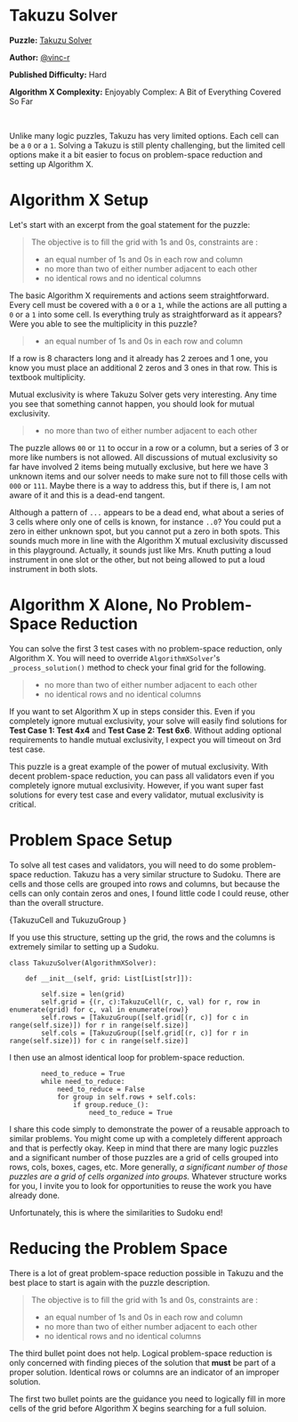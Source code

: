 # Takuzu Solver

__Puzzle:__ [Takuzu Solver](https://www.codingame.com/training/hard/takuzu-solver)

__Author:__ [@vinc-r](https://www.codingame.com/profile/fb82e6cef7c3f73e81256761a6cac2043494314)

__Published Difficulty:__ Hard

__Algorithm X Complexity:__ Enjoyably Complex: A Bit of Everything Covered So Far

<BR>

Unlike many logic puzzles, Takuzu has very limited options. Each cell can be a `0` or a `1`. Solving a Takuzu is still plenty challenging, but the limited cell options make it a bit easier to focus on problem-space reduction and setting up Algorithm X.

# Algorithm X Setup

Let's start with an excerpt from the goal statement for the puzzle:

>The objective is to fill the grid with 1s and 0s, constraints are :
> - an equal number of 1s and 0s in each row and column
> - no more than two of either number adjacent to each other
> - no identical rows and no identical columns

The basic Algorithm X requirements and actions seem straightforward. Every cell must be covered with a `0` or a `1`, while the actions are all putting a `0` or a `1` into some cell. Is everything truly as straightforward as it appears? Were you able to see the multiplicity in this puzzle?

>- an equal number of 1s and 0s in each row and column

If a row is 8 characters long and it already has 2 zeroes and 1 one, you know you must place an additional 2 zeros and 3 ones in that row. This is textbook multiplicity.

Mutual exclusivity is where Takuzu Solver gets very interesting. Any time you see that something cannot happen, you should look for mutual exclusivity.

> - no more than two of either number adjacent to each other

The puzzle allows `00` or `11` to occur in a row or a column, but a series of 3 or more like numbers is not allowed. All discussions of mutual exclusivity so far have involved 2 items being mutually exclusive, but here we have 3 unknown items and our solver needs to make sure not to fill those cells with `000` or `111`. Maybe there is a way to address this, but if there is, I am not aware of it and this is a dead-end tangent.

Although a pattern of `...` appears to be a dead end, what about a series of 3 cells where only one of cells is known, for instance `..0`? You could put a zero in either unknown spot, but you cannot put a zero in both spots. This sounds much more in line with the Algorithm X mutual exclusivity discussed in this playground. Actually, it sounds just like Mrs. Knuth putting a loud instrument in one slot or the other, but not being allowed to put a loud instrument in both slots.

# Algorithm X Alone, No Problem-Space Reduction

You can solve the first 3 test cases with no problem-space reduction, only Algorithm X. You will need to override `AlgorithmXSolver`'s `_process_solution()` method to check your final grid for the following.

> - no more than two of either number adjacent to each other
> - no identical rows and no identical columns

If you want to set Algorithm X up in steps consider this. Even if you completely ignore mutual exclusivity, your solve will easily find solutions for __Test Case 1: Test 4x4__ and __Test Case 2: Test 6x6__. Without adding optional requirements to handle mutual exclusivity, I expect you will timeout on 3rd test case.

This puzzle is a great example of the power of mutual exclusivity. With decent problem-space reduction, you can pass all validators even if you completely ignore mutual exclusivity. However, if you want super fast solutions for every test case and every validator, mutual exclusivity is critical.


# Problem Space Setup

To solve all test cases and validators, you will need to do some problem-space reduction. Takuzu has a very similar structure to Sudoku. There are cells and those cells are grouped into rows and columns, but because the cells can only contain zeros and ones, I found little code I could reuse, other than the overall structure.

{TakuzuCell and TukuzuGroup }

If you use this structure, setting up the grid, the rows and the columns is extremely similar to setting up a Sudoku.


```
class TakuzuSolver(AlgorithmXSolver):

    def __init__(self, grid: List[List[str]]):

        self.size = len(grid)
        self.grid = {(r, c):TakuzuCell(r, c, val) for r, row in enumerate(grid) for c, val in enumerate(row)}
        self.rows = [TakuzuGroup([self.grid[(r, c)] for c in range(self.size)]) for r in range(self.size)]
        self.cols = [TakuzuGroup([self.grid[(r, c)] for r in range(self.size)]) for c in range(self.size)]
```

I then use an almost identical loop for problem-space reduction.


```
        need_to_reduce = True
        while need_to_reduce:
            need_to_reduce = False
            for group in self.rows + self.cols:
                if group.reduce_():
                    need_to_reduce = True
```

I share this code simply to demonstrate the power of a reusable approach to similar problems. You might come up with a completely different approach and that is perfectly okay. Keep in mind that there are many logic puzzles and a significant number of those puzzles are a grid of cells grouped into rows, cols, boxes, cages, etc. More generally,  _a significant number of those puzzles are a grid of cells organized into groups._ Whatever structure works for you, I invite you to look for opportunities to reuse the work you have already done.

 Unfortunately, this is where the similarities to Sudoku end!

# Reducing the Problem Space

There is a lot of great problem-space reduction possible in Takuzu and the best place to start is again with the puzzle description.

>The objective is to fill the grid with 1s and 0s, constraints are :
> - an equal number of 1s and 0s in each row and column
> - no more than two of either number adjacent to each other
> - no identical rows and no identical columns

The third bullet point does not help. Logical problem-space reduction is only concerned with finding pieces of the solution that __must__ be part of a proper solution. Identical rows or columns are an indicator of an improper solution.

The first two bullet points are the guidance you need to logically fill in more cells of the grid before Algorithm X begins searching for a full soluion.
